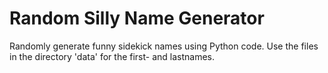 # Random Silly Name Generator

Randomly generate funny sidekick names using Python code.
Use the files in the directory 'data' for the first- and lastnames.
